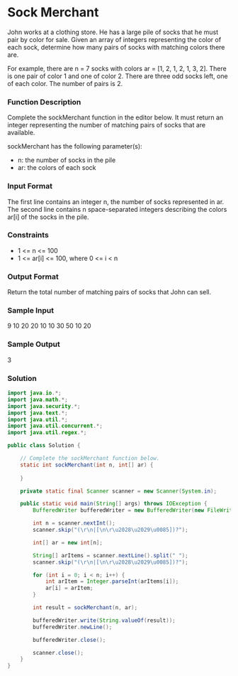 # Sock Merchant

John works at a clothing store.  He has a large pile of socks that he must pair by color for sale.  Given an array of integers representing the color of each sock, determine how many pairs of socks with matching colors there are.

For example, there are n = 7 socks with colors ar = [1, 2, 1, 2, 1, 3, 2]. There is one pair of color 1 and one of color 2. There are three odd socks left, one of each color. The number of pairs is 2.

### Function Description

Complete the sockMerchant function in the editor below. It must return an integer representing the number of matching pairs of socks that are available.

sockMerchant has the following parameter(s):
 + n: the number of socks in the pile
 + ar: the colors of each sock

### Input Format

The first line contains an integer n, the number of socks represented in ar. 
The second line contains n space-separated integers describing the colors ar[i] of the socks in the pile.

### Constraints
 + 1 <= n <= 100
 + 1 <= ar[i] <= 100, where 0 <= i < n

### Output Format

Return the total number of matching pairs of socks that John can sell.

### Sample Input

9
10 20 20 10 10 30 50 10 20

### Sample Output

3

### Solution

```java
import java.io.*;
import java.math.*;
import java.security.*;
import java.text.*;
import java.util.*;
import java.util.concurrent.*;
import java.util.regex.*;

public class Solution {

    // Complete the sockMerchant function below.
    static int sockMerchant(int n, int[] ar) {
        
    }

    private static final Scanner scanner = new Scanner(System.in);

    public static void main(String[] args) throws IOException {
        BufferedWriter bufferedWriter = new BufferedWriter(new FileWriter(System.getenv("OUTPUT_PATH")));

        int n = scanner.nextInt();
        scanner.skip("(\r\n|[\n\r\u2028\u2029\u0085])?");

        int[] ar = new int[n];

        String[] arItems = scanner.nextLine().split(" ");
        scanner.skip("(\r\n|[\n\r\u2028\u2029\u0085])?");

        for (int i = 0; i < n; i++) {
            int arItem = Integer.parseInt(arItems[i]);
            ar[i] = arItem;
        }

        int result = sockMerchant(n, ar);

        bufferedWriter.write(String.valueOf(result));
        bufferedWriter.newLine();

        bufferedWriter.close();

        scanner.close();
    }
}
```

